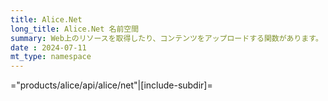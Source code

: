 ```yaml
---
title: Alice.Net
long_title: Alice.Net 名前空間
summary: Web上のリソースを取得したり、コンテンツをアップロードする関数があります。
date : 2024-07-11
mt_type: namespace
---
```


="products/alice/api/alice/net"|[include-subdir]=